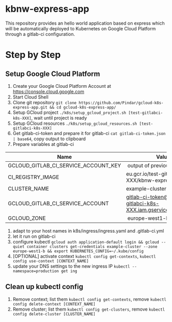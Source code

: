 # kbnw-express-app

This repository provides an hello world application based on express which will be automatically deployed to Kubernetes on Google Cloud Platform through a gitlab-ci configuration.

# Step by Step

## Setup Google Cloud Platform

1. Create your Google Cloud Platform Account at https://console.cloud.google.com
1. Start Cloud Shell
1. Clone git repository `git clone https://github.com/Pindar/gcloud-k8s-express-app.git && cd gcloud-k8s-express-app/`
1. Setup GCloud project `./k8s/setup_gcloud_project.sh [test-gitlabci-k8s-XXX]`, wait until project is ready
1. Setup GCloud resources `./k8s/setup_gcloud_resources.sh [test-gitlabci-k8s-XXX]`
1. Get gitlab-ci-token and prepare it for gitlab-ci `cat gitlab-ci-token.json | base64`, copy output to clipboard
1. Prepare variables at gitlab-ci

| Name                                 | Value                                                         |
|--------------------------------------|---------------------------------------------------------------|
| GCLOUD_GITLAB_CI_SERVICE_ACCOUNT_KEY | output of previous step                                       |
| CI_REGISTRY_IMAGE                    | eu.gcr.io/test-gitlabci-k8s-XXX/kbnw-express-app              | 
| CLUSTER_NAME                         | example-cluster                                               |
| GCLOUD_GITLAB_CI_SERVICE_ACCOUNT     | gitlab-ci-token@test-gitlabci-k8s-XXX.iam.gserviceaccount.com |
| GCLOUD_ZONE                          | europe-west1-b                                                |

1. adapt to your host names in k8s/ingress/ingress.yaml and .gitlab-ci.yml
1. let it run on gitlab-ci
1. configure kubectl `gcloud auth application-default login && gcloud --quiet container clusters get-credentials example-cluster --zone europe-west1-b && export KUBERNETES_CONFIG=~/.kube/config`
1. [OPTIONAL] activate context `kubectl config get-contexts`, `kubectl config use-context [CONTEXT_NAME]`
1. update your DNS settings to the new ingress IP `kubectl --namespace=production get ing`


## Clean up kubectl config

1. Remove context; list them `kubectl config get-contexts`, remove `kubectl config delete-context [CONTEXT_NAME]`
1. Remove cluster; list them `kubectl config get-clusters`, remove `kubectl config delete-cluster [CLUSTER_NAME]`
